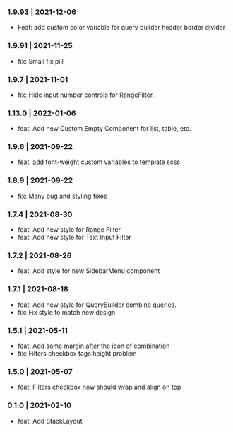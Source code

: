 ### 1.9.93 | 2021-12-06

- Feat: add custom color variable for query builder header border divider

### 1.9.91 | 2021-11-25

- fix: Small fix pill

### 1.9.7 | 2021-11-01

- fix: Hide input number controls for RangeFilter.

### 1.13.0 | 2022-01-06
- feat: Add new Custom Empty Component for list, table, etc.

### 1.9.6 | 2021-09-22

- feat: add font-weight custom variables to template scss

### 1.8.9 | 2021-09-22

- fix: Many bug and styling fixes

### 1.7.4 | 2021-08-30

- feat: Add new style for Range Filter
- feat: Add new style for Text Input Filter

### 1.7.2 | 2021-08-26

- feat: Add style for new SidebarMenu component

### 1.7.1 | 2021-08-18

- feat: Add new style for QueryBuilder combine queries.
- fix: Fix style to match new design

### 1.5.1 | 2021-05-11

- feat: Add some margin after the icon of combination
- fix: Filters checkbox tags height problem

### 1.5.0 | 2021-05-07

- feat: Filters checkbox now should wrap and align on top

### 0.1.0 | 2021-02-10

- feat: Add StackLayout

